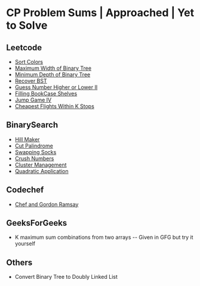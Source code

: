 # CP Problem Sums | Approached | Yet to Solve

## Leetcode

* [Sort Colors](https://leetcode.com/problems/sort-colors/)
* [Maximum Width of Binary Tree](https://leetcode.com/problems/maximum-width-of-binary-tree/)
* [Minimum Depth of Binary Tree](https://leetcode.com/problems/minimum-depth-of-binary-tree/)
* [Recover BST](https://leetcode.com/problems/recover-binary-search-tree/)
* [Guess Number Higher or Lower II](https://leetcode.com/problems/guess-number-higher-or-lower-ii/)
* [Filling BookCase Shelves](https://leetcode.com/problems/filling-bookcase-shelves/)
* [Jump Game IV](https://leetcode.com/problems/jump-game-iv/)
* [Cheapest Flights Within K Stops](https://leetcode.com/problems/cheapest-flights-within-k-stops/)

## BinarySearch

* [Hill Maker](https://binarysearch.com/problems/Hill-Maker)
* [Cut Palindrome](https://binarysearch.com/problems/Cut-Palindrome)
* [Swapping Socks](https://binarysearch.com/problems/Swapping-Socks)
* [Crush Numbers](https://binarysearch.com/problems/Crush-Numbers)
* [Cluster Management](https://binarysearch.com/problems/Cluster-Management)
* [Quadratic Application](https://binarysearch.com/problems/Quadratic-Application)

## Codechef

* [Chef and Gordon Ramsay](https://www.codechef.com/problems/CHGORAM)

## GeeksForGeeks

* K maximum sum combinations from two arrays -- Given in GFG but try it yourself

## Others

* Convert Binary Tree to Doubly Linked List
